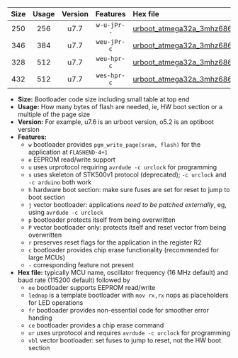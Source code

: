 |Size|Usage|Version|Features|Hex file|
|:-:|:-:|:-:|:-:|:--|
|250|256|u7.7|`w-u-jPr--`|[urboot_atmega32a_3mhz6864_57600bps_lednop_fr_ur_vbl.hex](https://raw.githubusercontent.com/stefanrueger/urboot.hex/main/mcus/atmega32a/fcpu_3mhz6864/57600_bps/urboot_atmega32a_3mhz6864_57600bps_lednop_fr_ur_vbl.hex)|
|346|384|u7.7|`weu-jPr-c`|[urboot_atmega32a_3mhz6864_57600bps_ee_lednop_fr_ce_ur_vbl.hex](https://raw.githubusercontent.com/stefanrueger/urboot.hex/main/mcus/atmega32a/fcpu_3mhz6864/57600_bps/urboot_atmega32a_3mhz6864_57600bps_ee_lednop_fr_ce_ur_vbl.hex)|
|328|512|u7.7|`weu-hpr-c`|[urboot_atmega32a_3mhz6864_57600bps_ee_lednop_fr_ce_ur.hex](https://raw.githubusercontent.com/stefanrueger/urboot.hex/main/mcus/atmega32a/fcpu_3mhz6864/57600_bps/urboot_atmega32a_3mhz6864_57600bps_ee_lednop_fr_ce_ur.hex)|
|432|512|u7.7|`wes-hpr-c`|[urboot_atmega32a_3mhz6864_57600bps_ee_lednop_fr_ce.hex](https://raw.githubusercontent.com/stefanrueger/urboot.hex/main/mcus/atmega32a/fcpu_3mhz6864/57600_bps/urboot_atmega32a_3mhz6864_57600bps_ee_lednop_fr_ce.hex)|

- **Size:** Bootloader code size including small table at top end
- **Usage:** How many bytes of flash are needed, ie, HW boot section or a multiple of the page size
- **Version:** For example, u7.6 is an urboot version, o5.2 is an optiboot version
- **Features:**
  + `w` bootloader provides `pgm_write_page(sram, flash)` for the application at `FLASHEND-4+1`
  + `e` EEPROM read/write support
  + `u` uses urprotocol requiring `avrdude -c urclock` for programming
  + `s` uses skeleton of STK500v1 protocol (deprecated); `-c urclock` and `-c arduino` both work
  + `h` hardware boot section: make sure fuses are set for reset to jump to boot section
  + `j` vector bootloader: applications *need to be patched externally*, eg, using `avrdude -c urclock`
  + `p` bootloader protects itself from being overwritten
  + `P` vector bootloader only: protects itself and reset vector from being overwritten
  + `r` preserves reset flags for the application in the register R2
  + `c` bootloader provides chip erase functionality (recommended for large MCUs)
  + `-` corresponding feature not present
- **Hex file:** typically MCU name, oscillator frequency (16 MHz default) and baud rate (115200 default) followed by
  + `ee` bootloader supports EEPROM read/write
  + `lednop` is a template bootloader with `mov rx,rx` nops as placeholders for LED operations
  + `fr` bootloader provides non-essential code for smoother error handing
  + `ce` bootloader provides a chip erase command
  + `ur` uses urprotocol and requires `avrdude -c urclock` for programming
  + `vbl` vector bootloader: set fuses to jump to reset, not the HW boot section
